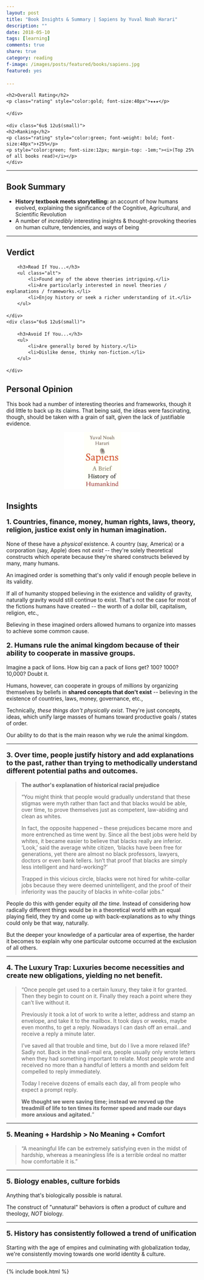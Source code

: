 ```yaml
---
layout: post
title: "Book Insights & Summary | Sapiens by Yuval Noah Harari"
description: ""
date: 2018-05-10
tags: [learning]
comments: true
share: true
category: reading
f-image: /images/posts/featured/books/sapiens.jpg
featured: yes

---
```


<div class="row">
	<div class="6u 12u$(small)">

	<h2>Overall Rating</h2>
	<p class="rating" style="color:gold; font-size:40px">★★★</p>

	</div>

	<div class="6u$ 12u$(small)">
	<h2>Ranking</h2>	
	<p class="rating" style="color:green; font-weight: bold; font-size:40px">⬆25%</p>
	<p style="color:green; font-size:12px; margin-top: -1em;"><i>(Top 25% of all books read)</i></p>
	</div>
</div>	

----

## Book Summary
* **History textbook meets storytelling:** an account of how humans evolved, explaining the significance of the Cognitive, Agricultural, and Scientific Revolution
* A number of *incredibly* interesting insights & thought-provoking theories on human culture, tendencies, and ways of being 

--- 

## Verdict

<div class="row">
	<div class="6u 12u$(small)">

		<h3>Read If You...</h3>
		<ul class="alt">
			<li>Found any of the above theories intriguing.</li>
			<li>Are particularly interested in novel theories / explanations / frameworks.</li>
			<li>Enjoy history or seek a richer understanding of it.</li>
		</ul>

	</div>
	<div class="6u$ 12u$(small)">

		<h3>Avoid If You...</h3>
		<ul>
			<li>Are generally bored by history.</li>
			<li>Dislike dense, thinky non-fiction.</li>
		</ul>

	</div>
</div>


## Personal Opinion
This book had a number of interesting theories and frameworks, though it did little to back up its claims. That being said, the ideas were fascinating, though, should be taken with a grain of salt, given the lack of justifiable evidence. 

<div align="center"><a href="#" class="image main"><img src="/images/posts/featured/books/sapiens.jpg" style="max-width:200px" alt="" /></a></div>

## Insights 

<p style=" font-size: 18px; font-weight: bold; ">1. Countries, finance, money, human rights, laws, theory, religion, justice exist only in human imagination.</p>

None of these have a *physical* existence. A country (say, America) or a corporation (say, Apple) does not _exist_ -- they're solely theoretical constructs which operate because they're shared constructs believed by many, many humans. 

An imagined order is something that's only valid if enough people believe in its validity. 

If all of humanity stopped believing in the existence and validity of gravity, naturally gravity would still continue to exist. That's not the case for most of the fictions humans have created -- the worth of a dollar bill, capitalism, religion, etc., 


Believing in these imagined orders allowed humans to organize into masses to achieve some common cause. 

<p style=" font-size: 18px; font-weight: bold; ">2. Humans rule the animal kingdom because of their ability to cooperate in massive groups.</p>


Imagine a pack of lions. How big can a pack of lions get? 100? 1000? 10,000? Doubt it.

Humans, however, can cooperate in groups of *millions* by organizing themselves by beliefs in **shared concepts that don't exist** --  believing in the existence of countries, laws, money, governance, etc.,

Technically, *these things don't physically exist*. They're just concepts, ideas, which unify large masses of humans toward productive goals / states of order. 

Our ability to do that is the main reason why we rule the animal kingdom.

---

<p style=" font-size: 18px; font-weight: bold; ">3. Over time, people justify history and add explanations to the past, rather than trying to methodically understand different potential paths and outcomes.</p>

> **The author's explanation of historical racial prejudice** 
>
> “You might think that people would gradually understand that these stigmas were myth rather than fact and that blacks would be able, over time, to prove themselves just as competent, law-abiding and clean as whites. 
> 
> In fact, the opposite happened – these prejudices became more and more entrenched as time went by. Since all the best jobs were held by whites, it became easier to believe that blacks really are inferior. ‘Look,’ said the average white citizen, ‘blacks have been free for generations, yet there are almost no black professors, lawyers, doctors or even bank tellers. Isn’t that proof that blacks are simply less intelligent and hard-working?’ 
> 
> Trapped in this vicious circle, blacks were not hired for white-collar jobs because they were deemed unintelligent, and the proof of their inferiority was the paucity of blacks in white-collar jobs.”

People do this with gender equity *all the time*. Instead of considering how radically different things would be in a theoretical world with an equal playing field, they try and come up with back-explanations as to why things could only be that way, naturally. 

But the deeper your knowledge of a particular area of expertise, the harder it becomes to explain why one particular outcome occurred at the exclusion of all others.


---

<p style=" font-size: 18px; font-weight: bold; ">4. The Luxury Trap: Luxuries become necessities and create new obligations, yielding no net benefit.</p>

> “Once people get used to a certain luxury, they take it for granted. Then they begin to count on it. Finally they reach a point where they can’t live without it. 
> 
> Previously it took a lot of work to write a letter, address and stamp an envelope, and take it to the mailbox. It took days or weeks, maybe even months, to get a reply. Nowadays I can dash off an email...and receive a reply a minute later. 
> 
> I’ve saved all that trouble and time, but do I live a more relaxed life?
> Sadly not. Back in the snail-mail era, people usually only wrote letters when they had something important to relate. Most people wrote and received no more than a handful of letters a month and seldom felt compelled to reply immediately. 
> 
> Today I receive dozens of emails each day, all from people who expect a prompt reply. 
> 
> **We thought we were saving time; instead we revved up the treadmill of life to ten times its former speed and made our days more anxious and agitated.**”


---

<p style=" font-size: 18px; font-weight: bold; ">5. Meaning + Hardship > No Meaning + Comfort </p>

> “A meaningful life can be extremely satisfying even in the midst of hardship, whereas a meaningless life is a terrible ordeal no matter how comfortable it is.”

---

<p style=" font-size: 18px; font-weight: bold; ">5. Biology enables, culture forbids</p>

Anything that's biologically possible is natural. 

The construct of "unnatural" behaviors is often a product of culture and theology, *NOT* biology.

--- 

<p style=" font-size: 18px; font-weight: bold; ">5. History has consistently followed a trend of unification </p>

Starting with the age of empires and culminating with globalization today, we're consistently moving towards one world identity & culture.

--- 

{% include book.html %}

